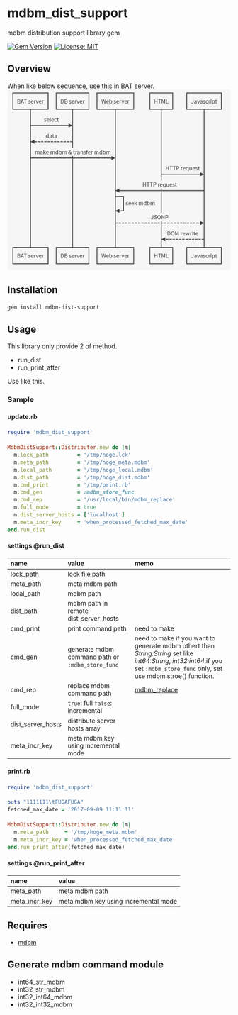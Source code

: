# mdbm_dist_support
mdbm distribution support library gem

[![Gem Version](https://badge.fury.io/rb/mdbm_dist_support.svg)](https://badge.fury.io/rb/mdbm_dist_support)
[![License: MIT](https://img.shields.io/badge/License-MIT-yellow.svg)](https://opensource.org/licenses/MIT)

## Overview
When like below sequence, use this in BAT server.
![overview image](https://github.com/MichinaoShimizu/mdbm_dist_support/blob/master/mdbm_dist.jpg?raw=true)

## Installation
`gem install mdbm-dist-support`

## Usage
This library only provide 2 of method.
* run_dist
* run_print_after  

Use like this.

### Sample
#### update.rb
```ruby
require 'mdbm_dist_support'

MdbmDistSupport::Distributer.new do |m|
  m.lock_path         = '/tmp/hoge.lck'
  m.meta_path         = '/tmp/hoge_meta.mdbm'
  m.local_path        = '/tmp/hoge_local.mdbm'
  m.dist_path         = '/tmp/hoge_dist.mdbm'
  m.cmd_print         = '/tmp/print.rb'
  m.cmd_gen           = :mdbm_store_func
  m.cmd_rep           = '/usr/local/bin/mdbm_replace'
  m.full_mode         = true
  m.dist_server_hosts = ['localhost']
  m.meta_incr_key     = 'when_processed_fetched_max_date'
end.run_dist
```
#### settings @run_dist
|name|value|memo|
|:-----------|:------------|:------------|
|lock_path|lock file path||
|meta_path|meta mdbm path||
|local_path|mdbm path||
|dist_path|mdbm path in remote dist_server_hosts||
|cmd_print|print command path|need to make|
|cmd_gen|generate mdbm command path or `:mdbm_store_func`|need to make if you want to generate mdbm othert than _String:String_ set like _int64:String_, _int32:int64_.if you set `:mdbm_store_func` only, set use mdbm.stroe() function.|
|cmd_rep|replace mdbm command path|[mdbm_replace](https://github.com/yahoo/mdbm/blob/master/gendoc/mdbm_replace.rst)|
|full_mode|`true`: full `false`: incremental||
|dist_server_hosts|distribute server hosts array||
|meta_incr_key|meta mdbm key using incremental mode||

#### print.rb
```ruby
require 'mdbm_dist_support'

puts "1111111\tFUGAFUGA"
fetched_max_date = '2017-09-09 11:11:11'

MdbmDistSupport::Distributer.new do |m|
  m.meta_path     = '/tmp/hoge_meta.mdbm'
  m.meta_incr_key = 'when_processed_fetched_max_date'
end.run_print_after(fetched_max_date)
```
#### settings @run_print_after
|name|value|
|:-----------|:------------|
|meta_path|meta mdbm path|
|meta_incr_key|meta mdbm key using incremental mode|

## Requires
* [mdbm](https://github.com/yahoo/mdbm)

## Generate mdbm command module
* int64_str_mdbm
* int32_str_mdbm
* int32_int64_mdbm
* int32_int32_mdbm
